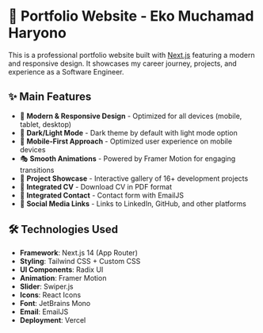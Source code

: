 # 🚀 Portfolio Website - Eko Muchamad Haryono

This is a professional portfolio website built with [Next.js](https://nextjs.org/) featuring a modern and responsive design. It showcases my career journey, projects, and experience as a Software Engineer.

## ✨ Main Features

- 🎨 **Modern & Responsive Design** - Optimized for all devices (mobile, tablet, desktop)
- 🌙 **Dark/Light Mode** - Dark theme by default with light mode option
- 📱 **Mobile-First Approach** - Optimized user experience on mobile devices
- 🎭 **Smooth Animations** - Powered by Framer Motion for engaging transitions
- 💼 **Project Showcase** - Interactive gallery of 16+ development projects
- 📄 **Integrated CV** - Download CV in PDF format
- 📧 **Integrated Contact** - Contact form with EmailJS
- 🔗 **Social Media Links** - Links to LinkedIn, GitHub, and other platforms

## 🛠️ Technologies Used

- **Framework**: Next.js 14 (App Router)
- **Styling**: Tailwind CSS + Custom CSS
- **UI Components**: Radix UI
- **Animation**: Framer Motion
- **Slider**: Swiper.js
- **Icons**: React Icons
- **Font**: JetBrains Mono
- **Email**: EmailJS
- **Deployment**: Vercel